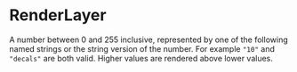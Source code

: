 # RenderLayer

A number between 0 and 255 inclusive, represented by one of the following named strings or the string version of the number. For example `"10"` and `"decals"` are both valid. Higher values are rendered above lower values.

